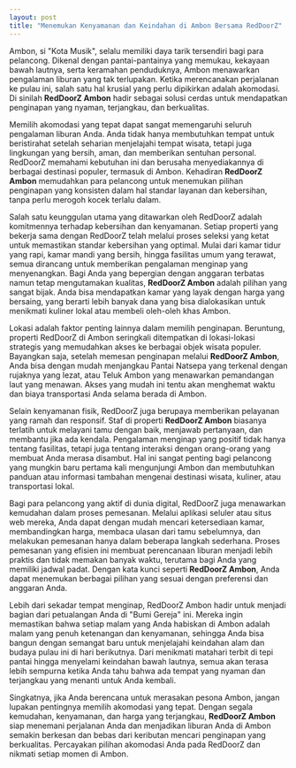 ```yaml
---
layout: post
title: "Menemukan Kenyamanan dan Keindahan di Ambon Bersama RedDoorZ"
---
```


Ambon, si "Kota Musik", selalu memiliki daya tarik tersendiri bagi para pelancong. Dikenal dengan pantai-pantainya yang memukau, kekayaan bawah lautnya, serta keramahan penduduknya, Ambon menawarkan pengalaman liburan yang tak terlupakan. Ketika merencanakan perjalanan ke pulau ini, salah satu hal krusial yang perlu dipikirkan adalah akomodasi. Di sinilah **RedDoorZ Ambon** hadir sebagai solusi cerdas untuk mendapatkan penginapan yang nyaman, terjangkau, dan berkualitas.

Memilih akomodasi yang tepat dapat sangat memengaruhi seluruh pengalaman liburan Anda. Anda tidak hanya membutuhkan tempat untuk beristirahat setelah seharian menjelajahi tempat wisata, tetapi juga lingkungan yang bersih, aman, dan memberikan sentuhan personal. RedDoorZ memahami kebutuhan ini dan berusaha menyediakannya di berbagai destinasi populer, termasuk di Ambon. Kehadiran **RedDoorZ Ambon** memudahkan para pelancong untuk menemukan pilihan penginapan yang konsisten dalam hal standar layanan dan kebersihan, tanpa perlu merogoh kocek terlalu dalam.

Salah satu keunggulan utama yang ditawarkan oleh RedDoorZ adalah komitmennya terhadap kebersihan dan kenyamanan. Setiap properti yang bekerja sama dengan RedDoorZ telah melalui proses seleksi yang ketat untuk memastikan standar kebersihan yang optimal. Mulai dari kamar tidur yang rapi, kamar mandi yang bersih, hingga fasilitas umum yang terawat, semua dirancang untuk memberikan pengalaman menginap yang menyenangkan. Bagi Anda yang bepergian dengan anggaran terbatas namun tetap mengutamakan kualitas, **RedDoorZ Ambon** adalah pilihan yang sangat bijak. Anda bisa mendapatkan kamar yang layak dengan harga yang bersaing, yang berarti lebih banyak dana yang bisa dialokasikan untuk menikmati kuliner lokal atau membeli oleh-oleh khas Ambon.

Lokasi adalah faktor penting lainnya dalam memilih penginapan. Beruntung, properti RedDoorZ di Ambon seringkali ditempatkan di lokasi-lokasi strategis yang memudahkan akses ke berbagai objek wisata populer. Bayangkan saja, setelah memesan penginapan melalui **RedDoorZ Ambon**, Anda bisa dengan mudah menjangkau Pantai Natsepa yang terkenal dengan rujaknya yang lezat, atau Teluk Ambon yang menawarkan pemandangan laut yang menawan. Akses yang mudah ini tentu akan menghemat waktu dan biaya transportasi Anda selama berada di Ambon.

Selain kenyamanan fisik, RedDoorZ juga berupaya memberikan pelayanan yang ramah dan responsif. Staf di properti **RedDoorZ Ambon** biasanya terlatih untuk melayani tamu dengan baik, menjawab pertanyaan, dan membantu jika ada kendala. Pengalaman menginap yang positif tidak hanya tentang fasilitas, tetapi juga tentang interaksi dengan orang-orang yang membuat Anda merasa disambut. Hal ini sangat penting bagi pelancong yang mungkin baru pertama kali mengunjungi Ambon dan membutuhkan panduan atau informasi tambahan mengenai destinasi wisata, kuliner, atau transportasi lokal.

Bagi para pelancong yang aktif di dunia digital, RedDoorZ juga menawarkan kemudahan dalam proses pemesanan. Melalui aplikasi seluler atau situs web mereka, Anda dapat dengan mudah mencari ketersediaan kamar, membandingkan harga, membaca ulasan dari tamu sebelumnya, dan melakukan pemesanan hanya dalam beberapa langkah sederhana. Proses pemesanan yang efisien ini membuat perencanaan liburan menjadi lebih praktis dan tidak memakan banyak waktu, terutama bagi Anda yang memiliki jadwal padat. Dengan kata kunci seperti **RedDoorZ Ambon**, Anda dapat menemukan berbagai pilihan yang sesuai dengan preferensi dan anggaran Anda.

Lebih dari sekadar tempat menginap, RedDoorZ Ambon hadir untuk menjadi bagian dari petualangan Anda di "Bumi Gereja" ini. Mereka ingin memastikan bahwa setiap malam yang Anda habiskan di Ambon adalah malam yang penuh ketenangan dan kenyamanan, sehingga Anda bisa bangun dengan semangat baru untuk menjelajahi keindahan alam dan budaya pulau ini di hari berikutnya. Dari menikmati matahari terbit di tepi pantai hingga menyelami keindahan bawah lautnya, semua akan terasa lebih sempurna ketika Anda tahu bahwa ada tempat yang nyaman dan terjangkau yang menanti untuk Anda kembali.

Singkatnya, jika Anda berencana untuk merasakan pesona Ambon, jangan lupakan pentingnya memilih akomodasi yang tepat. Dengan segala kemudahan, kenyamanan, dan harga yang terjangkau, **RedDoorZ Ambon** siap menemani perjalanan Anda dan menjadikan liburan Anda di Ambon semakin berkesan dan bebas dari keributan mencari penginapan yang berkualitas. Percayakan pilihan akomodasi Anda pada RedDoorZ dan nikmati setiap momen di Ambon.
